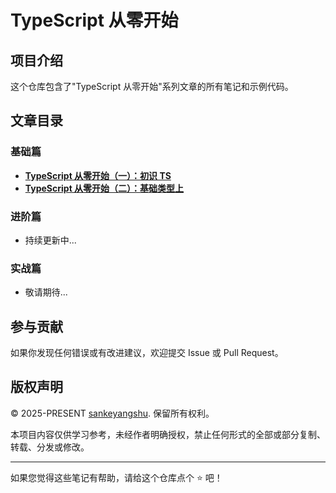 # TypeScript 从零开始

## 项目介绍

这个仓库包含了"TypeScript 从零开始"系列文章的所有笔记和示例代码。

## 文章目录

### 基础篇

- **[TypeScript 从零开始（一）：初识 TS](./note/TypeScript从零开始（一）：初识TS.md)**
- **[TypeScript 从零开始（二）：基础类型上](./note/TypeScript从零开始（二）：基础类型上.md)**

### 进阶篇

- 持续更新中...

### 实战篇

- 敬请期待...

## 参与贡献

如果你发现任何错误或有改进建议，欢迎提交 Issue 或 Pull Request。

## 版权声明

© 2025-PRESENT [sankeyangshu](https://github.com/sankeyangshu). 保留所有权利。

本项目内容仅供学习参考，未经作者明确授权，禁止任何形式的全部或部分复制、转载、分发或修改。

---

如果您觉得这些笔记有帮助，请给这个仓库点个 ⭐️ 吧！
